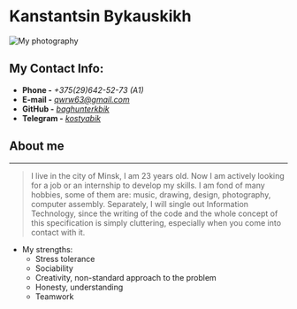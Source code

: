 # Kanstantsin Bykauskikh
![My photography](../kostyabik.JPG "Photo")
## My Contact Info:
- **Phone -** *+375(29)642-52-73 (A1)*
- **E-mail -** *[qwrw63@gmail.com](qwrw63@gmail.com "link")*
- **GitHub -** *[baghunterkbik](https://github.com/baghunterkbik "Link")*
- **Telegram -** *[kostyabik](https://t.me/kostyabik "Link")*
## About me
*****
>I live in the city of Minsk, I am 23 years old. Now I am actively looking for a job or an internship to develop my skills. I am fond of many hobbies, some of them are: music, drawing, design, photography, computer assembly. Separately, I will single out Information Technology, since the writing of the code and the whole concept of this specification is simply cluttering, especially when you come into contact with it.


- My strengths:
  - Stress tolerance
  - Sociability
  - Сreativity, non-standard approach to the problem
  - Honesty, understanding
  - Teamwork

